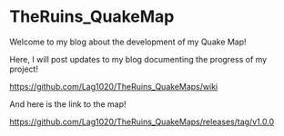 # TheRuins_QuakeMap
Welcome to my blog about the development of my Quake Map!

Here, I will post updates to my blog documenting the progress of my project! 

https://github.com/Lag1020/TheRuins_QuakeMaps/wiki

And here is the link to the map!

https://github.com/Lag1020/TheRuins_QuakeMaps/releases/tag/v1.0.0
